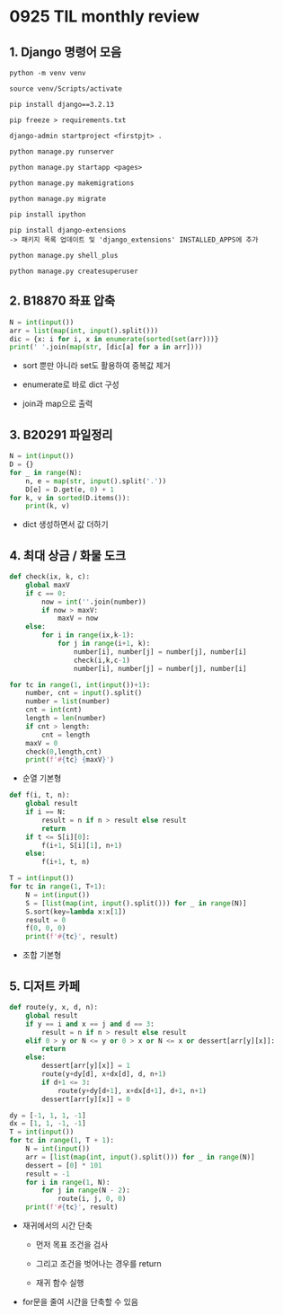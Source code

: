 # 0925 TIL monthly review

## 1. Django 명령어 모음

    python -m venv venv
    
    source venv/Scripts/activate
    
    pip install django==3.2.13
    
    pip freeze > requirements.txt
    
    django-admin startproject <firstpjt> .
    
    python manage.py runserver
    
    python manage.py startapp <pages>
    
    python manage.py makemigrations
    
    python manage.py migrate
    
    pip install ipython
    
    pip install django-extensions 
    -> 패키지 목록 업데이트 및 'django_extensions' INSTALLED_APPS에 추가
    
    python manage.py shell_plus
    
    python manage.py createsuperuser

## 2. B18870 좌표 압축

```python
N = int(input())
arr = list(map(int, input().split()))
dic = {x: i for i, x in enumerate(sorted(set(arr)))}
print(' '.join(map(str, [dic[a] for a in arr])))
```

- sort 뿐만 아니라 set도 활용하여 중복값 제거

- enumerate로 바로 dict 구성

- join과 map으로 출력

## 3. B20291 파일정리

```python
N = int(input())
D = {}
for _ in range(N):
    n, e = map(str, input().split('.'))
    D[e] = D.get(e, 0) + 1
for k, v in sorted(D.items()):
    print(k, v)
```

- dict 생성하면서 값 더하기

## 4. 최대 상금 / 화물 도크

```python
def check(ix, k, c):
    global maxV
    if c == 0:
        now = int(''.join(number))
        if now > maxV:
            maxV = now
    else:
        for i in range(ix,k-1):
            for j in range(i+1, k):
                number[i], number[j] = number[j], number[i]
                check(i,k,c-1)
                number[i], number[j] = number[j], number[i]

for tc in range(1, int(input())+1):
    number, cnt = input().split()
    number = list(number)
    cnt = int(cnt)
    length = len(number)
    if cnt > length:
        cnt = length
    maxV = 0
    check(0,length,cnt)
    print(f'#{tc} {maxV}')
```

- 순열 기본형

```python
def f(i, t, n):
    global result
    if i == N:
        result = n if n > result else result
        return
    if t <= S[i][0]:
        f(i+1, S[i][1], n+1)
    else:
        f(i+1, t, n)

T = int(input())
for tc in range(1, T+1):
    N = int(input())
    S = [list(map(int, input().split())) for _ in range(N)]
    S.sort(key=lambda x:x[1])
    result = 0
    f(0, 0, 0)
    print(f'#{tc}', result)
```

- 조합 기본형

## 5. 디저트 카페

```python
def route(y, x, d, n):
    global result
    if y == i and x == j and d == 3:
        result = n if n > result else result
    elif 0 > y or N <= y or 0 > x or N <= x or dessert[arr[y][x]]:
        return
    else:
        dessert[arr[y][x]] = 1
        route(y+dy[d], x+dx[d], d, n+1)
        if d+1 <= 3:
            route(y+dy[d+1], x+dx[d+1], d+1, n+1)
        dessert[arr[y][x]] = 0

dy = [-1, 1, 1, -1]
dx = [1, 1, -1, -1]
T = int(input())
for tc in range(1, T + 1):
    N = int(input())
    arr = [list(map(int, input().split())) for _ in range(N)]
    dessert = [0] * 101
    result = -1
    for i in range(1, N):
        for j in range(N - 2):
            route(i, j, 0, 0)
    print(f'#{tc}', result)
```

- 재귀에서의 시간 단축
  
  - 먼저 목표 조건을 검사
  
  - 그리고 조건을 벗어나는 경우를 return
  
  - 재귀 함수 실행

- for문을 줄여 시간을 단축할 수 있음
